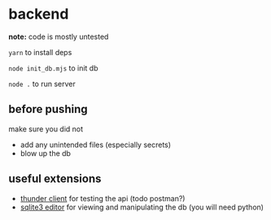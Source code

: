 # backend
**note:** code is mostly untested

`yarn` to install deps

`node init_db.mjs` to init db

`node .` to run server
## before pushing
make sure you did not
* add any unintended files (especially secrets)
* blow up the db
## useful extensions
* [thunder client](https://marketplace.visualstudio.com/items?itemName=rangav.vscode-thunder-client) for testing the api (todo postman?)
* [sqlite3 editor](https://marketplace.visualstudio.com/items?itemName=yy0931.vscode-sqlite3-editor) for viewing and manipulating the db (you will need python)
